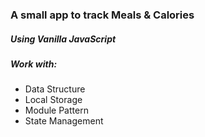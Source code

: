 ### A small app to track Meals & Calories

##### Using Vanilla JavaScript

##### Work with:

- Data Structure
- Local Storage
- Module Pattern
- State Management
